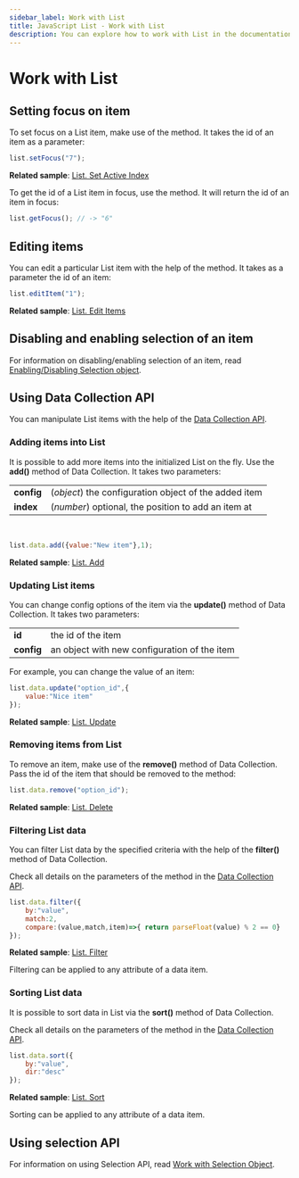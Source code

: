 ```yaml
---
sidebar_label: Work with List
title: JavaScript List - Work with List
description: You can explore how to work with List in the documentation of the DHTMLX JavaScript UI library. Browse developer guides and API reference, try out code examples and live demos, and download a free 30-day evaluation version of DHTMLX Suite 7.
---
```


# Work with List

## Setting focus on item

To set focus on a List item, make use of the [](list/api/list_setfocus_method.md) method. It takes the id of an item as a parameter:

~~~js
list.setFocus("7");
~~~

**Related sample**: [List. Set Active Index](https://snippet.dhtmlx.com/ermcjx3d)

To get the id of a List item in focus, use the [](list/api/list_getfocus_method.md) method. It will return the id of an item in focus:

~~~js
list.getFocus(); // -> "6"
~~~

## Editing items

You can edit a particular List item with the help of the [](list/api/list_edititem_method.md) method. It takes as a parameter the id of an item:

~~~js
list.editItem("1");
~~~

**Related sample**: [List. Edit Items](https://snippet.dhtmlx.com/6wsxgswc)

## Disabling and enabling selection of an item

For information on disabling/enabling selection of an item, read [Enabling/Disabling Selection object](list/usage_selection.md#enablingdisabling-selection-object).

## Using Data Collection API

You can manipulate List items with the help of the [Data Collection API](data_collection.md).

### Adding items into List

It is possible to add more items into the initialized List on the fly. Use the **add()** method of Data Collection. It takes two parameters:

<table>
	<tbody>
        <tr>
			<td><b>config</b></td>
			<td>(<i>object</i>) the configuration object of the added item</td>
		</tr>
        <tr>
			<td><b>index</b></td>
			<td>(<i>number</i>) optional, the position to add an item at</td>
		</tr>
    </tbody>
</table>
<br/>

~~~js
list.data.add({value:"New item"},1);
~~~

**Related sample**: [List. Add](https://snippet.dhtmlx.com/f7cbdiqg)

### Updating List items

You can change config options of the item via the **update()** method of Data Collection. It takes two parameters:

<table>
	<tbody>
        <tr>
			<td><b>id</b></td>
			<td>the id of the item</td>
		</tr>
        <tr>
			<td><b>config</b></td>
			<td>an object with new configuration of the item</td>
		</tr>
    </tbody>
</table>

For example, you can change the value of an item:

~~~js
list.data.update("option_id",{
	value:"Nice item"
});
~~~

**Related sample**: [List. Update](https://snippet.dhtmlx.com/6jpn7a6h)

### Removing items from List

To remove an item, make use of the **remove()** method of Data Collection. Pass the id of the item that should be removed to the method:

~~~js
list.data.remove("option_id");
~~~

**Related sample**: [List. Delete](https://snippet.dhtmlx.com/wmozu18g)

### Filtering List data

You can filter List data by the specified criteria with the help of the **filter()** method of Data Collection.

Check all details on the parameters of the method in the [Data Collection API](data_collection.md).

~~~js
list.data.filter({
	by:"value",
	match:2,
	compare:(value,match,item)=>{ return parseFloat(value) % 2 == 0}
});
~~~

**Related sample**: [List. Filter](https://snippet.dhtmlx.com/k8kvmy8v)

Filtering can be applied to any attribute of a data item.

### Sorting List data

It is possible to sort data in List via the **sort()** method of Data Collection.

Check all details on the parameters of the method in the [Data Collection API](data_collection.md).

~~~js
list.data.sort({ 
	by:"value",
	dir:"desc"
});
~~~

**Related sample**: [List. Sort](https://snippet.dhtmlx.com/876meu9a)

Sorting can be applied to any attribute of a data item.

## Using selection API

For information on using Selection API, read [Work with Selection Object](list/usage_selection.md).

